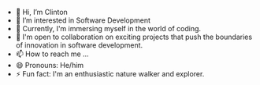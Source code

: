 - 👋 Hi, I’m Clinton
- 👀 I’m interested in Software Development
- 🌱 Currently, I'm immersing myself in the world of coding.
- 💞️ I'm open to collaboration on exciting projects that push the boundaries of innovation in software development.
- 📫 How to reach me ...
- 😄 Pronouns: He/him
- ⚡ Fun fact:  I'm an enthusiastic nature walker and explorer.

<!---
Clyn1/Clyn1 is a ✨ special ✨ repository because its `README.md` (this file) appears on your GitHub profile.
You can click the Preview link to take a look at your changes.
--->

